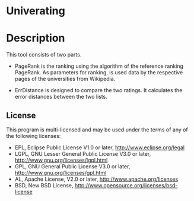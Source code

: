 # Univerating
# Description
This tool consists of two parts.

* PageRank is the ranking using the algorithm of the reference ranking PageRank. As parameters for ranking, is used data by the respective pages of the universities from Wikipedia.

* ErrDistance is designed to compare the two ratings. It calculates the error distances between the two lists.


## License ##

This program is multi-licensed and may be used under the terms of any of the following licenses:
  * EPL, Eclipse Public License V1.0 or later, http://www.eclipse.org/legal
  * LGPL, GNU Lesser General Public License V3.0 or later, http://www.gnu.org/licenses/lgpl.html
  * GPL, GNU General Public License V3.0 or later, http://www.gnu.org/licenses/gpl.html
  * AL, Apache License, V2.0 or later, http://www.apache.org/licenses
  * BSD, New BSD License, http://www.opensource.org/licenses/bsd-license

